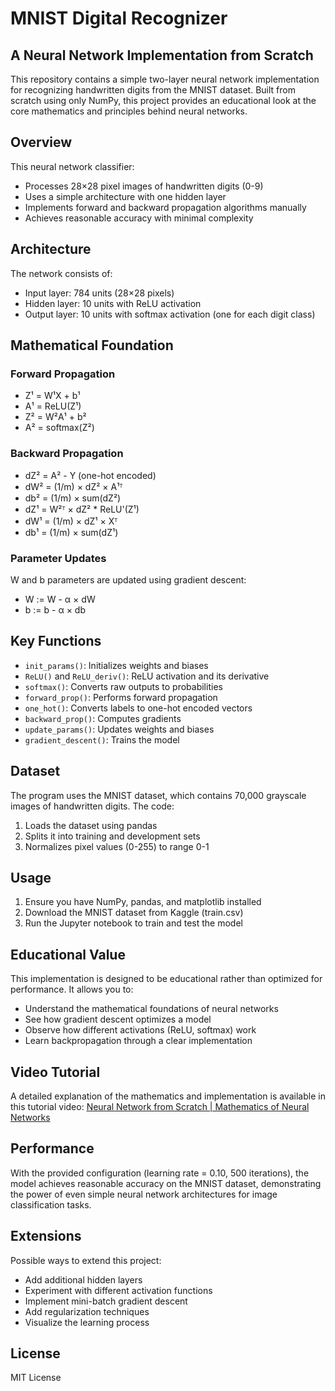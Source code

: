 # MNIST Digital Recognizer

## A Neural Network Implementation from Scratch

This repository contains a simple two-layer neural network implementation for recognizing handwritten digits from the MNIST dataset. Built from scratch using only NumPy, this project provides an educational look at the core mathematics and principles behind neural networks.

## Overview

This neural network classifier:
- Processes 28×28 pixel images of handwritten digits (0-9)
- Uses a simple architecture with one hidden layer
- Implements forward and backward propagation algorithms manually
- Achieves reasonable accuracy with minimal complexity

## Architecture

The network consists of:
- Input layer: 784 units (28×28 pixels)
- Hidden layer: 10 units with ReLU activation
- Output layer: 10 units with softmax activation (one for each digit class)

## Mathematical Foundation

### Forward Propagation
- Z¹ = W¹X + b¹
- A¹ = ReLU(Z¹)
- Z² = W²A¹ + b²
- A² = softmax(Z²)

### Backward Propagation
- dZ² = A² - Y (one-hot encoded)
- dW² = (1/m) × dZ² × A¹ᵀ
- db² = (1/m) × sum(dZ²)
- dZ¹ = W²ᵀ × dZ² * ReLU'(Z¹)
- dW¹ = (1/m) × dZ¹ × Xᵀ
- db¹ = (1/m) × sum(dZ¹)

### Parameter Updates
W and b parameters are updated using gradient descent:
- W := W - α × dW
- b := b - α × db

## Key Functions

- `init_params()`: Initializes weights and biases
- `ReLU()` and `ReLU_deriv()`: ReLU activation and its derivative
- `softmax()`: Converts raw outputs to probabilities
- `forward_prop()`: Performs forward propagation
- `one_hot()`: Converts labels to one-hot encoded vectors
- `backward_prop()`: Computes gradients
- `update_params()`: Updates weights and biases
- `gradient_descent()`: Trains the model

## Dataset

The program uses the MNIST dataset, which contains 70,000 grayscale images of handwritten digits. The code:
1. Loads the dataset using pandas
2. Splits it into training and development sets
3. Normalizes pixel values (0-255) to range 0-1

## Usage

1. Ensure you have NumPy, pandas, and matplotlib installed
2. Download the MNIST dataset from Kaggle (train.csv)
3. Run the Jupyter notebook to train and test the model

## Educational Value

This implementation is designed to be educational rather than optimized for performance. It allows you to:
- Understand the mathematical foundations of neural networks
- See how gradient descent optimizes a model
- Observe how different activations (ReLU, softmax) work
- Learn backpropagation through a clear implementation

## Video Tutorial

A detailed explanation of the mathematics and implementation is available in this tutorial video:
[Neural Network from Scratch | Mathematics of Neural Networks](https://youtu.be/w8yWXqWQYmU)

## Performance

With the provided configuration (learning rate = 0.10, 500 iterations), the model achieves reasonable accuracy on the MNIST dataset, demonstrating the power of even simple neural network architectures for image classification tasks.

## Extensions

Possible ways to extend this project:
- Add additional hidden layers
- Experiment with different activation functions
- Implement mini-batch gradient descent
- Add regularization techniques
- Visualize the learning process

## License

MIT License
